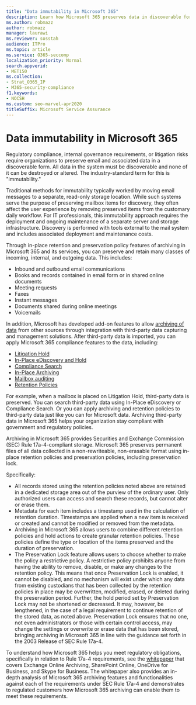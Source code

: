 ```yaml
---
title: "Data immutability in Microsoft 365"
description: Learn how Microsoft 365 preserves data in discoverable form to address regulatory compliance, internal governance requirements, and litigation risks.
ms.author: robmazz
author: robmazz
manager: laurawi
ms.reviewer: sosstah
audience: ITPro
ms.topic: article
ms.service: O365-seccomp
localization_priority: Normal
search.appverid:
- MET150
ms.collection:
- Strat_O365_IP
- M365-security-compliance
f1.keywords:
- NOCSH
ms.custom: seo-marvel-apr2020
titleSuffix: Microsoft Service Assurance
---
```


# Data immutability in Microsoft 365

Regulatory compliance, internal governance requirements, or litigation risks require organizations to preserve email and associated data in a discoverable form. All data in the system must be discoverable and none of it can be destroyed or altered. The industry-standard term for this is "immutability."

Traditional methods for immutability typically worked by moving email messages to a separate, read-only storage location. While such systems serve the purpose of preserving mailbox items for discovery, they often affect the user experience by removing preserved items from the customary daily workflow. For IT professionals, this immutability approach requires the deployment and ongoing maintenance of a separate server and storage infrastructure. Discovery is performed with tools external to the mail system and includes associated deployment and maintenance costs.

Through in-place retention and preservation policy features of archiving in Microsoft 365 and its services, you can preserve and retain many classes of incoming, internal, and outgoing data. This includes:

- Inbound and outbound email communications
- Books and records contained in email form or in shared online documents
- Meeting requests
- Faxes
- Instant messages
- Documents shared during online meetings
- Voicemails

In addition, Microsoft has developed add-on features to allow [archiving of data](https://support.office.com/article/Archiving-third-party-data-in-Office-365-0ce338d5-3666-4a18-86ab-c6910ff408cc) from other sources through integration with third-party data capturing and management solutions. After third-party data is imported, you can apply Microsoft 365 compliance features to the data, including:

- [Litigation Hold](https://docs.microsoft.com/microsoft-365/compliance/create-a-litigation-hold)
- [In-Place eDiscovery and Hold](https://docs.microsoft.com/microsoft-365/compliance/manage-legal-investigations)
- [Compliance Search](https://docs.microsoft.com/microsoft-365/compliance/search-for-content)
- [In-Place Archiving](https://docs.microsoft.com/microsoft-365/compliance/enable-archive-mailboxes)
- [Mailbox auditing](https://docs.microsoft.com/microsoft-365/compliance/enable-mailbox-auditing)
- [Retention Policies](https://docs.microsoft.com/microsoft-365/compliance/retention-policies)

For example, when a mailbox is placed on Litigation Hold, third-party data is preserved. You can search third-party data using In-Place eDiscovery or Compliance Search. Or you can apply archiving and retention policies to third-party data just like you can for Microsoft data. Archiving third-party data in Microsoft 365 helps your organization stay compliant with government and regulatory policies.

Archiving in Microsoft 365 provides Securities and Exchange Commission (SEC) Rule 17a-4-compliant storage. Microsoft 365 preserves permanent files of all data collected in a non-rewriteable, non-erasable format using in-place retention policies and preservation policies, including preservation lock.

Specifically:

- All records stored using the retention policies noted above are retained in a dedicated storage area out of the purview of the ordinary user. Only authorized users can access and search these records, but cannot alter or erase them.
- Metadata for each item includes a timestamp used in the calculation of retention duration. Timestamps are applied when a new item is received or created and cannot be modified or removed from the metadata.
- Archiving in Microsoft 365 allows users to combine different retention policies and hold actions to create granular retention policies. These policies define the type or location of the items preserved and the duration of preservation.
- The Preservation Lock feature allows users to choose whether to make the policy a restrictive policy. A restrictive policy prohibits anyone from having the ability to remove, disable, or make any changes to the retention policy. This means that once Preservation Lock is enabled, it cannot be disabled, and no mechanism will exist under which any data from existing custodians that has been collected by the retention policies in place may be overwritten, modified, erased, or deleted during the preservation period. Further, the hold period set by Preservation Lock may not be shortened or decreased. It may, however, be lengthened, in the case of a legal requirement to continue retention of the stored data, as noted above. Preservation Lock ensures that no one, not even administrators or those with certain control access, may change the settings or overwrite or erase data that has been stored, bringing archiving in Microsoft 365 in line with the guidance set forth in the 2003 Release of SEC Rule 17a-4.

To understand how Microsoft 365 helps you meet regulatory obligations, specifically in relation to Rule 17a-4 requirements, see the [whitepaper](https://www.microsoft.com/microsoft-365/blog/wp-content/uploads/2015/11/Microsoft-EOA-White-Paper.pdf) that covers Exchange Online Archiving, SharePoint Online, OneDrive for Business, and Skype for Business. The whitepaper also provides an in-depth analysis of Microsoft 365 archiving features and functionalities against each of the requirements under SEC Rule 17a-4 and demonstrates to regulated customers how Microsoft 365 archiving can enable them to meet these requirements.
